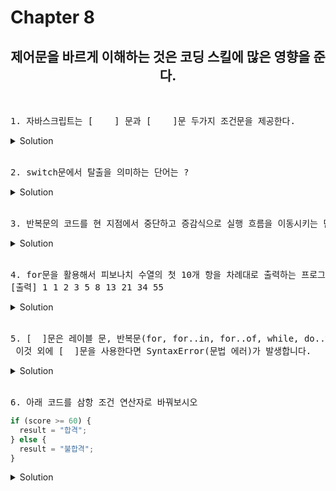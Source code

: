 # Chapter 8

<h2 align="center">제어문을 바르게 이해하는 것은 코딩 스킬에 많은 영향을 준다. </h2>
<br>

<pre>1. 자바스크립트는 [    ] 문과 [    ]문 두가지 조건문을 제공한다.</pre>
   <details>
      <summary>Solution</summary>
        <strong>if , switch</strong><br>
   </details> 
<br>

<pre>2. switch문에서 탈출을 의미하는 단어는 ?  </pre>
   <details>
      <summary>Solution</summary>
        <strong>break</strong><br>
   </details> 
<br>

<pre>3. 반복문의 코드를 현 지점에서 중단하고 증감식으로 실행 흐름을 이동시키는 단어는?  </pre>
   <details>
      <summary>Solution</summary>
        <strong>continue</strong><br>
   </details> 
<br>

<pre>4. for문을 활용해서 피보나치 수열의 첫 10개 항을 차례대로 출력하는 프로그램을 작성해 보세요.
[출력] 1 1 2 3 5 8 13 21 34 55
</pre>

<details>
   <summary>Solution</summary>
<pre>
let current = 1;
let previous = 0;
for (let i = 1; i <= 10; i++) {
console.log(current);
let temp = previous;
previous = current;
current = current + temp;
}
</pre>

</details>

<br>

<pre>5. [  ]문은 레이블 문, 반복문(for, for..in, for..of, while, do..while) 또는 switch 문의 코드 블록을 탈출합니다.<br> 이것 외에 [  ]문을 사용한다면 SyntaxError(문법 에러)가 발생합니다.
</pre>

<details>
   <summary>Solution</summary>
      <strong>break</strong>
</details>

<br>

<pre>6. 아래 코드를 삼항 조건 연산자로 바꿔보시오 </pre>

```js
if (score >= 60) {
  result = "합격";
} else {
  result = "불합격";
}
```

   <details>
      <summary>Solution</summary>
        <strong> var result = score >= 60 ? "합격" : "불합격"</strong>
   </details> 

<br>
